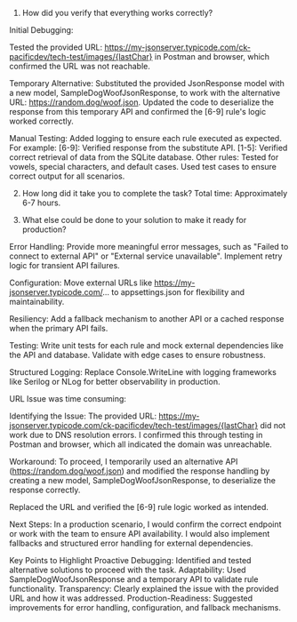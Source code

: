 1. How did you verify that everything works correctly?

Initial Debugging:

Tested the provided URL:
https://my-jsonserver.typicode.com/ck-pacificdev/tech-test/images/{lastChar} in Postman and browser, which confirmed the URL was not reachable.

Temporary Alternative:
Substituted the provided JsonResponse model with a new model, SampleDogWoofJsonResponse, to work with the alternative URL:
https://random.dog/woof.json.
Updated the code to deserialize the response from this temporary API and confirmed the [6-9] rule's logic worked correctly.

Manual Testing:
Added logging to ensure each rule executed as expected. For example:
[6-9]: Verified response from the substitute API.
[1-5]: Verified correct retrieval of data from the SQLite database.
Other rules: Tested for vowels, special characters, and default cases.
Used test cases to ensure correct output for all scenarios.

2. How long did it take you to complete the task?
Total time: Approximately 6-7 hours. 

3. What else could be done to your solution to make it ready for production?

Error Handling:
Provide more meaningful error messages, such as "Failed to connect to external API" or "External service unavailable".
Implement retry logic for transient API failures.

Configuration:
Move external URLs like https://my-jsonserver.typicode.com/... to appsettings.json for flexibility and maintainability.

Resiliency:
Add a fallback mechanism to another API or a cached response when the primary API fails.

Testing:
Write unit tests for each rule and mock external dependencies like the API and database.
Validate with edge cases to ensure robustness.

Structured Logging:
Replace Console.WriteLine with logging frameworks like Serilog or NLog for better observability in production.

URL Issue was time consuming:

Identifying the Issue:
The provided URL: https://my-jsonserver.typicode.com/ck-pacificdev/tech-test/images/{lastChar} did not work due to DNS resolution errors. I confirmed this through testing in Postman and browser, which all indicated the domain was unreachable.

Workaround:
To proceed, I temporarily used an alternative API (https://random.dog/woof.json) and modified the response handling by creating a new model, SampleDogWoofJsonResponse, to deserialize the response correctly.

Replaced the URL and verified the [6-9] rule logic worked as intended.

Next Steps:
In a production scenario, I would confirm the correct endpoint or work with the team to ensure API availability. I would also implement fallbacks and structured error handling for external dependencies.

Key Points to Highlight
Proactive Debugging: Identified and tested alternative solutions to proceed with the task.
Adaptability: Used SampleDogWoofJsonResponse and a temporary API to validate rule functionality.
Transparency: Clearly explained the issue with the provided URL and how it was addressed.
Production-Readiness: Suggested improvements for error handling, configuration, and fallback mechanisms.
